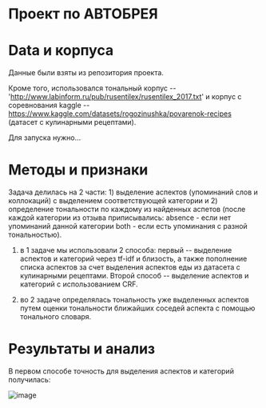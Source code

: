 # Проект по АВТОБРЕЯ

# Data и корпуса

Данные были взяты из репозитория проекта.

Кроме того, использовался тональный корпус -- 'http://www.labinform.ru/pub/rusentilex/rusentilex_2017.txt' и корпус с соревнования kaggle -- https://www.kaggle.com/datasets/rogozinushka/povarenok-recipes (датасет с кулинарными рецептами).

Для запуска нужно...

# Методы и признаки

Задача делилась на 2 части: 1) выделение аспектов (упоминаний слов и коллокаций) с выделением соответствующей категории и 2) определение тональности по каждому из найденных аспетов (после каждой категории из отзыва приписывались: absence - если нет упоминаний данной категории
both - если есть упоминания с разной тональностью).

1) в 1 задаче мы использовали 2 способа: первый -- выделение аспектов и категорий через tf-idf и близость, а также пополнение списка аспектов за счет выделения аспектов еды из датасета с кулинарными рецептами. Второй способ -- выделение аспектов и категорий с использованием CRF.

2) во 2 задаче определялась тональность уже выделенных аспектов путем оценки тональности ближайших соседей аспекта с помощью тонального словаря.

# Результаты и анализ

В первом способе точность для выделения аспектов и категорий получилась:

![image](https://user-images.githubusercontent.com/55881253/209926636-a52e8d07-1177-4584-83fb-85376ec53f47.png)

